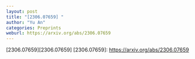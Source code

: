 ```yaml
---
layout: post
title: "[2306.07659] "
author: "Yu An"
categories: Preprints
weburl: https://arxiv.org/abs/2306.07659
---
```


[2306.07659][2306.07659]
[2306.07659]: https://arxiv.org/abs/2306.07659

